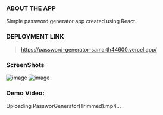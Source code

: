 ### ABOUT THE APP

Simple password generator app created using React.

### DEPLOYMENT LINK

> https://password-generator-samarth44600.vercel.app/

### ScreenShots
![image](https://user-images.githubusercontent.com/71260220/151739874-82829939-ab0b-48cb-ace9-0a32f3fdcef8.png)
![image](https://user-images.githubusercontent.com/71260220/151739876-fd4ccdd7-c943-4933-9a40-3cc144c0790c.png)


### Demo Video: 

Uploading PassworGenerator(Trimmed).mp4…
